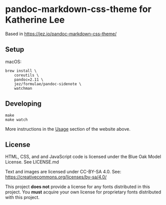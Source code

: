# pandoc-markdown-css-theme for Katherine Lee

Based in <https://jez.io/pandoc-markdown-css-theme/>


## Setup

macOS:
```
brew install \
    coreutils \
    pandoc=2.11 \
    jez/formulae/pandoc-sidenote \
    watchman
```
## Developing

```
make
make watch
```

More instructions in the [Usage][Usage] section of the website above.

[Usage]: https://jez.io/pandoc-markdown-css-theme/#usage

## License

HTML, CSS, and and JavaScript code is licensed under the Blue Oak Model License.
See LICENSE.md

Text and images are licensed under CC-BY-SA 4.0. See:
<https://creativecommons.org/licenses/by-sa/4.0/>

This project **does not** provide a license for any fonts distributed in this
project. You **must** acquire your own license for proprietary fonts distributed
with this project.

